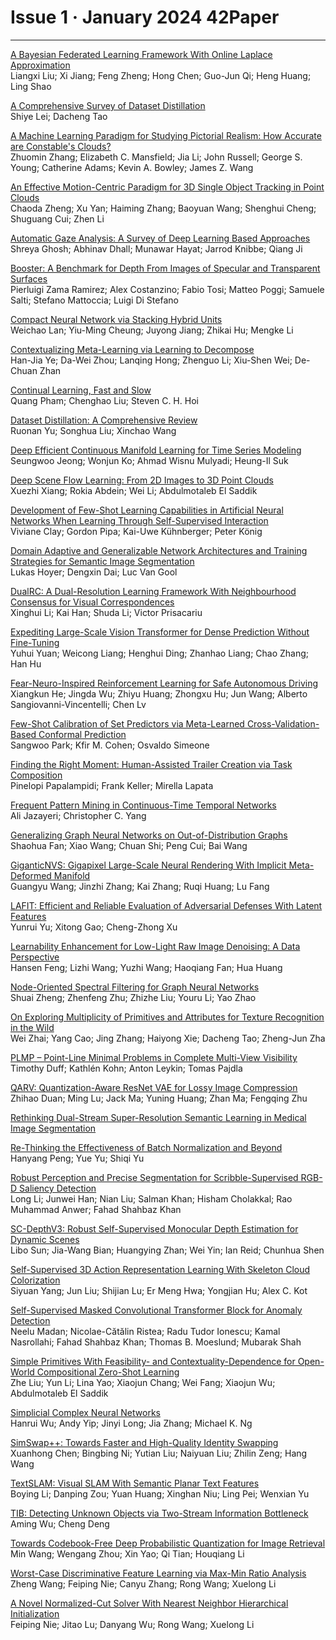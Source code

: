 # Issue 1 · January 2024 42Paper

----

[A Bayesian Federated Learning Framework With Online Laplace Approximation](https://ieeexplore.ieee.org/document/10274722/)  
Liangxi Liu; Xi Jiang; Feng Zheng; Hong Chen; Guo-Jun Qi; Heng Huang; Ling Shao  

[A Comprehensive Survey of Dataset Distillation](https://ieeexplore.ieee.org/document/10273632/)  
Shiye Lei; Dacheng Tao  

[A Machine Learning Paradigm for Studying Pictorial Realism: How Accurate are Constable's Clouds?](https://ieeexplore.ieee.org/document/10286060/)  
Zhuomin Zhang; Elizabeth C. Mansfield; Jia Li; John Russell; George S. Young; Catherine Adams; Kevin A.  Bowley; James Z. Wang  

[An Effective Motion-Centric Paradigm for 3D Single Object Tracking in Point Clouds](https://ieeexplore.ieee.org/document/10285389/)  
Chaoda Zheng; Xu Yan; Haiming Zhang; Baoyuan Wang; Shenghui Cheng; Shuguang Cui; Zhen Li  

[Automatic Gaze Analysis: A Survey of Deep Learning Based Approaches](https://ieeexplore.ieee.org/document/10319064/)  
Shreya Ghosh; Abhinav Dhall; Munawar Hayat; Jarrod Knibbe; Qiang Ji  

[Booster: A Benchmark for Depth From Images of Specular and Transparent Surfaces](https://ieeexplore.ieee.org/document/10278453/)  
Pierluigi Zama Ramirez; Alex Costanzino; Fabio Tosi; Matteo Poggi; Samuele Salti; Stefano Mattoccia; Luigi Di Stefano  

[Compact Neural Network via Stacking Hybrid Units](https://ieeexplore.ieee.org/document/10275036/)  
Weichao Lan; Yiu-Ming Cheung; Juyong Jiang; Zhikai Hu; Mengke Li  

[Contextualizing Meta-Learning via Learning to Decompose](https://ieeexplore.ieee.org/document/10256146/)  
Han-Jia Ye; Da-Wei Zhou; Lanqing Hong; Zhenguo Li; Xiu-Shen Wei; De-Chuan Zhan  

[Continual Learning, Fast and Slow](https://ieeexplore.ieee.org/document/10285461/)  
Quang Pham; Chenghao Liu; Steven C. H. Hoi  

[Dataset Distillation: A Comprehensive Review](https://ieeexplore.ieee.org/document/10275116/)  
Ruonan Yu; Songhua Liu; Xinchao Wang  

[Deep Efficient Continuous Manifold Learning for Time Series Modeling](https://ieeexplore.ieee.org/document/10266751/)  
Seungwoo Jeong; Wonjun Ko; Ahmad Wisnu Mulyadi; Heung-Il Suk  

[Deep Scene Flow Learning: From 2D Images to 3D Point Clouds](https://ieeexplore.ieee.org/document/10264132/)  
Xuezhi Xiang; Rokia Abdein; Wei Li; Abdulmotaleb El Saddik  

[Development of Few-Shot Learning Capabilities in Artificial Neural Networks When Learning Through Self-Supervised Interaction](https://ieeexplore.ieee.org/document/10274870/)  
Viviane Clay; Gordon Pipa; Kai-Uwe Kühnberger; Peter König  

[Domain Adaptive and Generalizable Network Architectures and Training Strategies for Semantic Image Segmentation](https://ieeexplore.ieee.org/document/10266755/)  
Lukas Hoyer; Dengxin Dai; Luc Van Gool  

[DualRC: A Dual-Resolution Learning Framework With Neighbourhood Consensus for Visual Correspondences](https://ieeexplore.ieee.org/document/10255317/)  
Xinghui Li; Kai Han; Shuda Li; Victor Prisacariu  

[Expediting Large-Scale Vision Transformer for Dense Prediction Without Fine-Tuning](https://ieeexplore.ieee.org/document/10296029/)  
Yuhui Yuan; Weicong Liang; Henghui Ding; Zhanhao Liang; Chao Zhang; Han Hu  

[Fear-Neuro-Inspired Reinforcement Learning for Safe Autonomous Driving](https://ieeexplore.ieee.org/document/10273631/)  
Xiangkun He; Jingda Wu; Zhiyu Huang; Zhongxu Hu; Jun Wang; Alberto Sangiovanni-Vincentelli; Chen Lv  

[Few-Shot Calibration of Set Predictors via Meta-Learned Cross-Validation-Based Conformal Prediction](https://ieeexplore.ieee.org/document/10293257/)  
Sangwoo Park; Kfir M. Cohen; Osvaldo Simeone  

[Finding the Right Moment: Human-Assisted Trailer Creation via Task Composition](https://ieeexplore.ieee.org/document/10286994/)  
Pinelopi Papalampidi; Frank Keller; Mirella Lapata  

[Frequent Pattern Mining in Continuous-Time Temporal Networks](https://ieeexplore.ieee.org/document/10286094/)  
Ali Jazayeri; Christopher C. Yang  

[Generalizing Graph Neural Networks on Out-of-Distribution Graphs](https://ieeexplore.ieee.org/document/10268633/)  
Shaohua Fan; Xiao Wang; Chuan Shi; Peng Cui; Bai Wang  

[GiganticNVS: Gigapixel Large-Scale Neural Rendering With Implicit Meta-Deformed Manifold](https://ieeexplore.ieee.org/document/10274871/)  
Guangyu Wang;  Jinzhi Zhang;  Kai Zhang;  Ruqi Huang;  Lu Fang  

[LAFIT: Efficient and Reliable Evaluation of Adversarial Defenses With Latent Features](https://ieeexplore.ieee.org/document/10285432/)  
Yunrui Yu;  Xitong Gao;  Cheng-Zhong Xu  

[Learnability Enhancement for Low-Light Raw Image Denoising: A Data Perspective](https://ieeexplore.ieee.org/document/10207751/)  
Hansen Feng; Lizhi Wang; Yuzhi Wang; Haoqiang Fan; Hua Huang  

[Node-Oriented Spectral Filtering for Graph Neural Networks](https://ieeexplore.ieee.org/document/10286416/)  
Shuai Zheng; Zhenfeng Zhu; Zhizhe Liu; Youru Li; Yao Zhao  

[On Exploring Multiplicity of Primitives and Attributes for Texture Recognition in the Wild](https://ieeexplore.ieee.org/document/10286884/)  
Wei Zhai; Yang Cao; Jing Zhang; Haiyong Xie; Dacheng Tao; Zheng-Jun Zha  

[PLMP – Point-Line Minimal Problems in Complete Multi-View Visibility](https://ieeexplore.ieee.org/document/10286103/)  
Timothy Duff; Kathlén Kohn; Anton Leykin; Tomas Pajdla  

[QARV: Quantization-Aware ResNet VAE for Lossy Image Compression](https://ieeexplore.ieee.org/document/10274142/)  
Zhihao Duan; Ming Lu; Jack Ma; Yuning Huang; Zhan Ma; Fengqing Zhu  

[Rethinking Dual-Stream Super-Resolution Semantic Learning in Medical Image Segmentation](https://ieeexplore.ieee.org/document/10274145/)  

[Re-Thinking the Effectiveness of Batch Normalization and Beyond](https://ieeexplore.ieee.org/document/10262355/)  
Hanyang Peng; Yue Yu; Shiqi Yu  

[Robust Perception and Precise Segmentation for Scribble-Supervised RGB-D Saliency Detection](https://ieeexplore.ieee.org/document/10288361/)  
Long Li; Junwei Han; Nian Liu; Salman Khan; Hisham Cholakkal; Rao Muhammad Anwer; Fahad Shahbaz Khan  

[SC-DepthV3: Robust Self-Supervised Monocular Depth Estimation for Dynamic Scenes](https://ieeexplore.ieee.org/document/10273446/)  
Libo Sun; Jia-Wang Bian; Huangying Zhan; Wei Yin; Ian Reid; Chunhua Shen  

[Self-Supervised 3D Action Representation Learning With Skeleton Cloud Colorization](https://ieeexplore.ieee.org/document/10288273/)  
Siyuan Yang; Jun Liu; Shijian Lu; Er Meng Hwa; Yongjian Hu; Alex C. Kot  

[Self-Supervised Masked Convolutional Transformer Block for Anomaly Detection](https://ieeexplore.ieee.org/document/10273635/)  
Neelu Madan; Nicolae-Cătălin Ristea; Radu Tudor Ionescu; Kamal Nasrollahi; Fahad Shahbaz Khan; Thomas B.  Moeslund; Mubarak Shah

[Simple Primitives With Feasibility- and Contextuality-Dependence for Open-World Compositional Zero-Shot Learning](https://ieeexplore.ieee.org/document/10274865/)  
Zhe Liu; Yun Li; Lina Yao; Xiaojun Chang; Wei Fang; Xiaojun Wu; Abdulmotaleb El Saddik  

[Simplicial Complex Neural Networks](https://ieeexplore.ieee.org/document/10285604/)  
Hanrui Wu; Andy Yip; Jinyi Long; Jia Zhang; Michael K. Ng  

[SimSwap++: Towards Faster and High-Quality Identity Swapping](https://ieeexplore.ieee.org/document/10225678/)  
Xuanhong Chen; Bingbing Ni; Yutian Liu; Naiyuan Liu; Zhilin Zeng; Hang Wang  

[TextSLAM: Visual SLAM With Semantic Planar Text Features](https://ieeexplore.ieee.org/document/10285400/)  
Boying Li; Danping Zou; Yuan Huang; Xinghan Niu; Ling Pei; Wenxian Yu  

[TIB: Detecting Unknown Objects via Two-Stream Information Bottleneck
](https://ieeexplore.ieee.org/document/10275124/)  
Aming Wu; Cheng Deng

[Towards Codebook-Free Deep Probabilistic Quantization for Image Retrieval](https://ieeexplore.ieee.org/document/10285365/)  
Min Wang; Wengang Zhou; Xin Yao; Qi Tian; Houqiang Li  

[Worst-Case Discriminative Feature Learning via Max-Min Ratio Analysis](https://ieeexplore.ieee.org/document/10275043/)  
Zheng Wang; Feiping Nie; Canyu Zhang; Rong Wang; Xuelong Li  

[A Novel Normalized-Cut Solver With Nearest Neighbor Hierarchical Initialization](https://ieeexplore.ieee.org/document/10132543/)  
Feiping Nie; Jitao Lu; Danyang Wu; Rong Wang; Xuelong Li  
